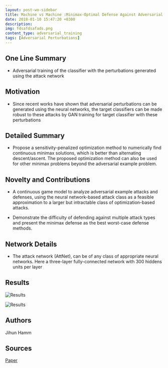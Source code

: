 ```yaml
---
layout: post-wo-sidebar
title: Machine vs Machine :Minimax-Optimal Defense Against Adversarial Examples [NIPS-W 17]
date: 2018-01-10 15:47:20 +0300
description: 
img: fdsafdsafads.png
content_type: adversarial_training
tags: [Adversarial Perturbations]
---
```



## One Line Summary
* Adversarial training of the classifier with the perturbations generated using the attack network

## Motivation
* Since recent works have shown that adversarial perturbations can be generated using the neural networks, the target classifiers can be made robust to these attacks by GAN training for target classifier with these perturbations

## Detailed Summary
* Propose a sensitivity-penalized optimization method to numerically find continuous minimax solutions, which is better than alternating descent/ascent. The proposed optimization method can also be used for other minimax problems beyond the adversarial example problem.

## Novelty and Contributions
* A continuous game model to analyze adversarial example attacks and defenses, using the neural network-based attack class as a feasible approximation to a larger but intractable class of optimization-based attacks.

* Demonstrate the difficulty of defending against multiple attack types and present the
minimax defense as the best worst-case defense methods.


## Network Details

* The attack network (AttNet), can be of any class of appropriate neural networks. Here a three-layer fully-connected network with 300 hiddens units per layer

## Results
![Results]({{site.baseurl}}/assets/img/dfadafadd.png)


![Results]({{site.baseurl}}/assets/img/fsafsdafsafads.png)

## Authors
Jihun Hamm

## Sources
[Paper](https://arxiv.org/abs/1711.04368)
